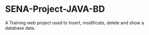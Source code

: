 # SENA-Project-JAVA-BD
A Training web project used to Insert, modificate, delete and show a database data.
